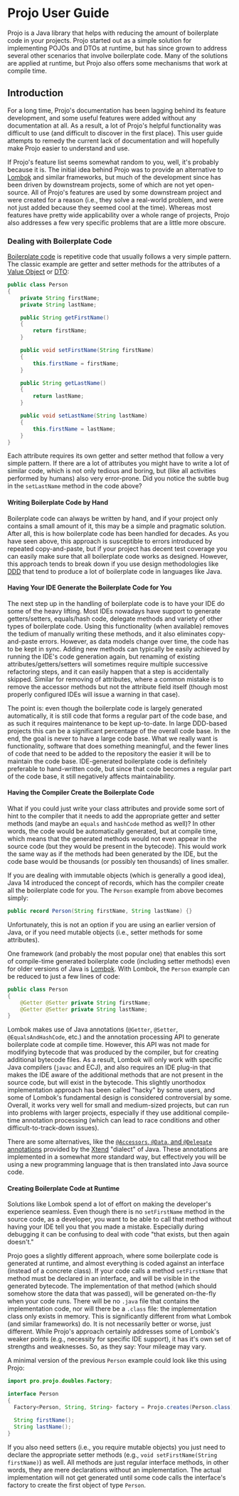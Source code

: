 # Projo User Guide

Projo is a Java library that helps with reducing the amount of boilerplate code in your projects. Projo started
out as a simple solution for implementing POJOs and DTOs at runtime, but has since grown to address several other
scenarios that involve boilerplate code. Many of the solutions are applied at runtime, but Projo also offers
some mechanisms that work at compile time.

## Introduction

For a long time, Projo's documentation has been lagging behind its feature development, and some useful features
were added without any documentation at all. As a result, a lot of Projo's helpful functionality was difficult
to use (and difficult to discover in the first place). This user guide attempts to remedy the current lack of
documentation and will hopefully make Projo easier to understand and use.

If Projo's feature list seems somewhat random to you, well, it's probably because it is. The initial idea behind
Projo was to provide an alternative to [Lombok](https://projectlombok.org/) and similar frameworks, but much of
the development since has been driven by downstream projects, some of which are not yet open-source. All of Projo's
features are used by some downstream project and were created for a reason (i.e., they solve a real-world problem,
and were not just added because they seemed cool at the time). Whereas most features have pretty wide applicability
over a whole range of projects, Projo also addresses a few very specific problems that are a little more obscure.

### Dealing with Boilerplate Code

[Boilerplate code](https://en.wikipedia.org/wiki/Boilerplate_code) is repetitive code that usually follows a very
simple pattern. The classic example are getter and setter methods for the attributes of a
[Value Object](https://en.wikipedia.org/wiki/Value_object) or [DTO](https://en.wikipedia.org/wiki/Data_transfer_object):
```java
public class Person
{
    private String firstName;
    private String lastName;

    public String getFirstName()
    {
        return firstName;
    }

    public void setFirstName(String firstName)
    {
        this.firstName = firstName;
    }

    public String getLastName()
    {
        return lastName;
    }

    public void setLastName(String lastName)
    {
        this.firstName = lastName;
    }
}
```
Each attribute requires its own getter and setter method that follow a very simple pattern. If there are a lot of
attributes you might have to write a lot of similar code, which is not only tedious and boring, but (like all
activities performed by humans) also very error-prone. Did you notice the subtle bug in the `setLastName` method
in the code above?

#### Writing Boilerplate Code by Hand

Boilerplate code can always be written by hand, and if your project only contains a small amount of it, this may
be a simple and pragmatic solution. After all, this is how boilerplate code has been handled for decades.
As you have seen above, this approach is susceptible to errors introduced by repeated copy-and-paste, but if your
project has decent test coverage you can easily make sure that all boilerplate code works as designed. However,
this approach tends to break down if you use design methodologies like [DDD](https://en.wikipedia.org/wiki/Domain-driven_design)
that tend to produce a lot of boilerplate code in languages like Java.

#### Having Your IDE Generate the Boilerplate Code for You

The next step up in the handling of boilerplate code is to have your IDE do some of the heavy lifting. Most IDEs
nowadays have support to generate getters/setters, equals/hash code, delegate methods and variety of other types
of boilerplate code. Using this functionality (when available) removes the tedium of manually writing these methods,
and it also eliminates copy-and-paste errors. However, as data models change over time, the code has to be kept in
sync. Adding new methods can typically be easily achieved by running the IDE's code generation again, but renaming
of existing attributes/getters/setters will sometimes require multiple successive refactoring steps, and it can
easily happen that a step is accidentally skipped. Similar for removing of attributes, where a common mistake is
to remove the accessor methods but not the attribute field itself (though most properly configured IDEs will issue
a warning in that case).

The point is: even though the boilerplate code is largely generated automatically, it is still code that forms a
regular part of the code base, and as such it requires maintenance to be kept up-to-date. In large DDD-based
projects this can be a significant percentage of the overall code base. In the end, the goal is never to have
a large code base. What we really want is functionality, software that does something meaningful, and the fewer
lines of code that need to be added to the repository the easier it will be to maintain the code base.
IDE-generated boilerplate code is definitely preferable to hand-written code, but since that code becomes a
regular part of the code base, it still negatively affects maintainability.

#### Having the Compiler Create the Boilerplate Code

What if you could just write your class attributes and provide some sort of hint to the compiler that it needs to
add the appropriate getter and setter methods (and maybe an `equals` and `hashCode` method as well)? In other
words, the code would be automatically generated, but at compile time, which means that the generated methods would
not even appear in the source code (but they would be present in the bytecode). This would work the same way as
if the methods had been generated by the IDE, but the code base would be thousands (or possibly ten thousands) of
lines smaller.

If you are dealing with immutable objects (which is generally a good idea), Java 14 introduced the concept of
records, which has the compiler create all the boilerplate code for you. The `Person` example from above becomes
simply:
```java
public record Person(String firstName, String lastName) {}
```
Unfortunately, this is not an option if you are using an earlier version of Java, or if you need mutable objects (i.e.,
setter methods for some attributes).

One framework (and probably the most popular one) that enables this sort of compile-time generated boilerplate code
(including setter methods) even for older versions of Java is [Lombok](https://projectlombok.org/). With Lombok,
the `Person` example can be reduced to just a few lines of code:
```java
public class Person
{
    @Getter @Setter private String firstName;
    @Getter @Setter private String lastName;
}
```
Lombok makes use of Java annotations (`@Getter`, `@Setter`, `@EqualsAndHashCode`, etc.) and the annotation processing API
to generate boilerplate code at compile time. However, this API was not made for modifying bytecode that was produced
by the compiler, but for creating additional bytecode files. As a result, Lombok will only work with specific Java
compilers (`javac` and ECJ), and also requires an IDE plug-in that makes the IDE aware of the additional methods that
are not present in the source code, but will exist in the bytecode. This slightly unorthodox implementation approach has
been called "hacky" by some users, and some of Lombok's fundamental design is considered controversial by some. Overall,
it works very well for small and medium-sized projects, but can run into problems with larger projects, especially if they
use additional compile-time annotation processing (which can lead to race conditions and other difficult-to-track-down
issues).

There are some alternatives, like the [`@Accessors`, `@Data`, and `@Delegate`
annotations](https://www.eclipse.org/xtend/documentation/204_activeannotations.html#existing-active-annotations)
provided by the [Xtend](https://www.eclipse.org/xtend/) "dialect" of Java. These annotations are implemented in a
somewhat more standard way, but effectively you will be using a new programming language that is then translated
into Java source code.

#### Creating Boilerplate Code at Runtime

Solutions like Lombok spend a lot of effort on making the developer's experience seamless. Even though there is no
`setFirstName` method in the source code, as a developer, you want to be able to call that method without having your
IDE tell you that you made a mistake. Especially during debugging it can be confusing to deal with code "that exists,
but then again doesn't."

Projo goes a slightly different approach, where some boilerplate code is generated at runtime, and almost everything
is coded against an interface (instead of a concrete class). If your code calls a method `setFirstName` that method
must be declared in an interface, and will be visible in the generated bytecode. The implementation of that method
(which should somehow store the data that was passed), will be generated on-the-fly when your code runs. There will
be no `.java` file that contains the implementation code, nor will there be a `.class` file: the implementation class
only exists in memory. This is significantly different from what Lombok (and similar frameworks) do. It is not
necessarily better or worse, just different. While Projo's approach certainly addresses some of Lombok's weaker points
(e.g., necessity for specific IDE support), it has it's own set of strengths and weaknesses. So, as they say: Your
mileage may vary.

A minimal version of the previous `Person` example could look like this using Projo:
```java
import pro.projo.doubles.Factory;

interface Person
{
  Factory<Person, String, String> factory = Projo.creates(Person.class).with(Person::firstName, Person::lastName);

  String firstName();
  String lastName();
}
```
If you also need setters (i.e., you require mutable objects) you just need to declare the appropriate setter methods
(e.g., `void setFirstName(String firstName)`) as well. All methods are just regular interface methods, in other words,
they are mere declarations without an implementation. The actual implementation will not get generated until some
code calls the interface's factory to create the first object of type `Person`.
